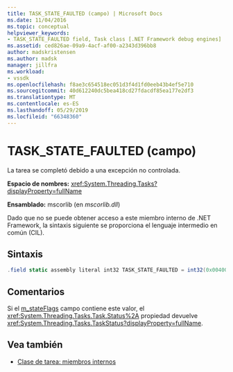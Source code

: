 ```yaml
---
title: TASK_STATE_FAULTED (campo) | Microsoft Docs
ms.date: 11/04/2016
ms.topic: conceptual
helpviewer_keywords:
- TASK_STATE_FAULTED field, Task class [.NET Framework debug engines]
ms.assetid: ced826ae-09a9-4acf-af00-a2343d396bb8
author: madskristensen
ms.author: madsk
manager: jillfra
ms.workload:
- vssdk
ms.openlocfilehash: f8ae3c654518ec051d3f4d1fd0eeb43b4ef5e710
ms.sourcegitcommit: 40d612240dc5bea418cd27fdacdf85ea177e2df3
ms.translationtype: MT
ms.contentlocale: es-ES
ms.lasthandoff: 05/29/2019
ms.locfileid: "66348360"
---
```

# <a name="taskstatefaulted-field"></a>TASK_STATE_FAULTED (campo)
La tarea se completó debido a una excepción no controlada.

 **Espacio de nombres:** <xref:System.Threading.Tasks?displayProperty=fullName>

 **Ensamblado:** mscorlib (en *mscorlib.dll*)

 Dado que no se puede obtener acceso a este miembro interno de .NET Framework, la sintaxis siguiente se proporciona el lenguaje intermedio en común (CIL).

## <a name="syntax"></a>Sintaxis

```csharp
.field static assembly literal int32 TASK_STATE_FAULTED = int32(0x00400000)
```

## <a name="remarks"></a>Comentarios
 Si el [m_stateFlags](../../extensibility/debugger/m-stateflags-field.md) campo contiene este valor, el <xref:System.Threading.Tasks.Task.Status%2A> propiedad devuelve <xref:System.Threading.Tasks.TaskStatus?displayProperty=fullName>.

## <a name="see-also"></a>Vea también
- [Clase de tarea: miembros internos](../../extensibility/debugger/task-class-internal-members.md)